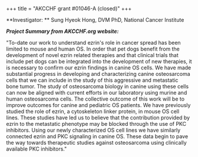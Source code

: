 +++
title = "AKCCHF grant #01046-A (closed)"
+++

**Investigator: ** Sung Hyeok Hong, DVM PhD, National Cancer Institute

***Project Summary from AKCCHF.org website:***

"To-date our work to understand ezrin's role in cancer spread has been
limited to mouse and human OS. In order that pet dogs benefit from the
development of novel ezrin related therapies and that clinical trials
that include pet dogs can be integrated into the development of new
therapies, it is necessary to confirm our ezrin findings in canine OS
cells. We have made substantial progress in developing and
characterizing canine osteosarcoma cells that we can include in the
study of this aggressive and metastatic bone tumor. The study of
osteosarcoma biology in canine using these cells can now be aligned with
current efforts in our laboratory using murine and human osteosarcoma
cells. The collective outcome of this work will be to improve outcomes
for canine and pediatric OS patients. We have previously studied the
role of ezrin, a cytoskeleton linker protein, in mouse OS cell lines.
These studies have led us to believe that the contribution provided by
ezrin to the metastatic phenotype may be blocked through the use of PKC
inhibitors. Using our newly characterized OS cell lines we have
similarly connected ezrin and PKC signaling in canine OS. These data
begin to pave the way towards therapeutic studies against osteosarcoma
using clinically available PKC inhibitors."
